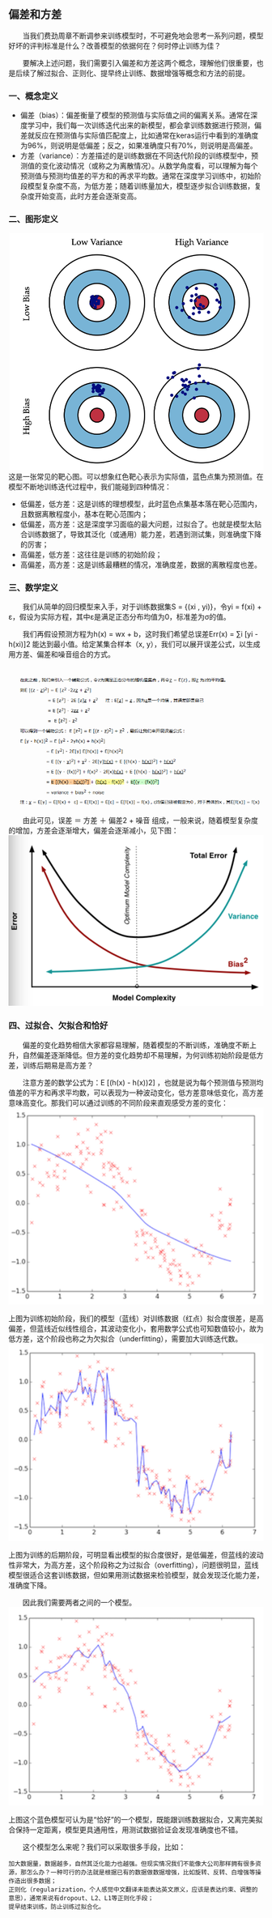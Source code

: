 ## 偏差和方差

　　当我们费劲周章不断调参来训练模型时，不可避免地会思考一系列问题，模型好坏的评判标准是什么？改善模型的依据何在？何时停止训练为佳？

　　要解决上述问题，我们需要引入偏差和方差这两个概念，理解他们很重要，也是后续了解过拟合、正则化、提早终止训练、数据增强等概念和方法的前提。

 
### 一、概念定义

   * 偏差（bias）：偏差衡量了模型的预测值与实际值之间的偏离关系。通常在深度学习中，我们每一次训练迭代出来的新模型，都会拿训练数据进行预测，偏差就反应在预测值与实际值匹配度上，比如通常在keras运行中看到的准确度为96%，则说明是低偏差；反之，如果准确度只有70%，则说明是高偏差。
   * 方差（variance）：方差描述的是训练数据在不同迭代阶段的训练模型中，预测值的变化波动情况（或称之为离散情况）。从数学角度看，可以理解为每个预测值与预测均值差的平方和的再求平均数。通常在深度学习训练中，初始阶段模型复杂度不高，为低方差；随着训练量加大，模型逐步拟合训练数据，复杂度开始变高，此时方差会逐渐变高。
   
### 二、图形定义
![图形定义_首页](./img/ml/图形定义.png)
这是一张常见的靶心图。可以想象红色靶心表示为实际值，蓝色点集为预测值。在模型不断地训练迭代过程中，我们能碰到四种情况：

* 低偏差，低方差：这是训练的理想模型，此时蓝色点集基本落在靶心范围内，且数据离散程度小，基本在靶心范围内；
* 低偏差，高方差：这是深度学习面临的最大问题，过拟合了。也就是模型太贴合训练数据了，导致其泛化（或通用）能力差，若遇到测试集，则准确度下降的厉害；
* 高偏差，低方差：这往往是训练的初始阶段；
* 高偏差，高方差：这是训练最糟糕的情况，准确度差，数据的离散程度也差。

### 三、数学定义

　　我们从简单的回归模型来入手，对于训练数据集S = {(xi , yi)}，令yi = f(xi) + ε，假设为实际方程，其中ε是满足正态分布均值为0，标准差为σ的值。

　　我们再假设预测方程为h(x) = wx + b，这时我们希望总误差Err(x) = ∑i [yi - h(xi)]2 能达到最小值。给定某集合样本（x, y），我们可以展开误差公式，以生成用方差、偏差和噪音组合的方式。

　　![数学定义1](./img/ml/20190720102211.png)

　　由此可见，误差 ＝ 方差 ＋ 偏差2 + 噪音 组成，一般来说，随着模型复杂度的增加，方差会逐渐增大，偏差会逐渐减小，见下图：
  ![模型复杂性](./img/ml/891145-20181108142807518-694938873.png)
  
 ### 四、过拟合、欠拟合和恰好

　　偏差的变化趋势相信大家都容易理解，随着模型的不断训练，准确度不断上升，自然偏差逐渐降低。但方差的变化趋势却不易理解，为何训练初始阶段是低方差，训练后期易是高方差？

　　注意方差的数学公式为：E [(h(x) - h(x))2] ，也就是说为每个预测值与预测均值差的平方和再求平均数，可以表现为一种波动变化，低方差意味低变化，高方差意味高变化。那我们可以通过训练的不同阶段来直观感受方差的变化：
   ![过拟合1](./img/ml/891145-20181108144236087-379458274.png)
   
  上图为训练初始阶段，我们的模型（蓝线）对训练数据（红点）拟合度很差，是高偏差，但蓝线近似线性组合，其波动变化小，套用数学公式也可知数值较小，故为低方差，这个阶段也称之为欠拟合（underfitting），需要加大训练迭代数。
  ![过拟合2](./img/ml/891145-20181108144629665-601533674.png) 
  
  上图为训练的后期阶段，可明显看出模型的拟合度很好，是低偏差，但蓝线的波动性非常大，为高方差，这个阶段称之为过拟合（overfitting），问题很明显，蓝线模型很适合这套训练数据，但如果用测试数据来检验模型，就会发现泛化能力差，准确度下降。

　　因此我们需要两者之间的一个模型。
  ![过拟合3](./img/ml/891145-20181108145653850-1328737650.png)
  
  上图这个蓝色模型可认为是“恰好”的一个模型，既能跟训练数据拟合，又离完美拟合保持一定距离，模型更具通用性，用测试数据验证会发现准确度也不错。

　　这个模型怎么来呢？我们可以采取很多手段，比如：

    加大数据量，数据越多，自然其泛化能力也越强。但现实情况我们不能像大公司那样拥有很多资源，那怎么办？一种可行的办法就是根据已有的数据做数据增强，比如旋转、反转、白增强等操作造出很多数据；
    正则化（regularization，个人感觉中文翻译未能表达英文原义，应该是表达约束、调整的意思），通常来说有dropout、L2、L1等正则化手段；
    提早结束训练，防止训练过拟合化。

  
